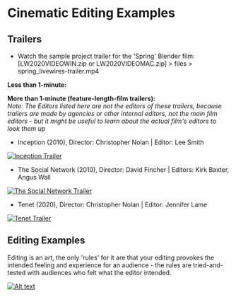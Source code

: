 # Cinematic Editing Examples

## Trailers

* Watch the sample project trailer for the 'Spring' Blender film: [LW2020VIDEOWIN.zip or LW2020VIDEOMAC.zip] > files > spring_livewires-trailer.mp4

**Less than 1-minute:**


**More than 1-minute (feature-length-film trailers):**\
*Note: The Editors listed here are not the editors of these trailers, because trailers are made by agencies or other internal editors, not the main film editors - but it might be useful to learn about the actual film's editors to look them up*

* Inception (2010), Director: Christopher Nolan | Editor: Lee Smith

[![Inception Trailer](https://img.youtube.com/vi/Qwe6qXFTdgc/0.jpg)](https://www.youtube.com/watch?v=Qwe6qXFTdgc)


* The Social Network (2010), Director: David Fincher | Editors: Kirk Baxter, Angus Wall

[![The Social Network Trailer](https://img.youtube.com/vi/lB95KLmpLR4/0.jpg)](https://www.youtube.com/watch?v=lB95KLmpLR4)


* Tenet (2020), Director: Christopher Nolan | Editor: Jennifer Lame

[![Tenet Trailer](https://img.youtube.com/vi/L3pk_TBkihU/0.jpg)](https://www.youtube.com/watch?v=L3pk_TBkihU)


## Editing Examples
Editing is an art, the only 'rules' for it are that your editing provokes the intended feeling and experience for an audience - the rules are tried-and-tested with audiences who felt what the editor intended.

[![Alt text](https://img.youtube.com/vi/................/0.jpg)](https://www.youtube.com/watch?v=/...........)
